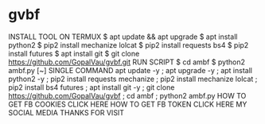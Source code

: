 # gvbf
INSTALL TOOL ON TERMUX $ apt update &amp;&amp; apt upgrade $ apt install python2 $ pip2 install mechanize lolcat $ pip2 install requests bs4 $ pip2 install futures $ apt install git $ git clone https://github.com/GopalVau/gvbf.git RUN SCRIPT $ cd ambf $ python2 ambf.py [~] SINGLE COMMAND apt update -y ; apt upgrade -y ; apt install python2 -y ; pip2 install requests mechanize ; pip2 install mechanize lolcat ; pip2 install bs4 futures ; apt install git -y ; git clone https://github.com/GopalVau/gvbf ; cd ambf ; python2 ambf.py  HOW TO GET FB COOKIES CLICK HERE  HOW TO GET FB TOKEN CLICK HERE  MY SOCIAL MEDIA     THANKS FOR VISIT
